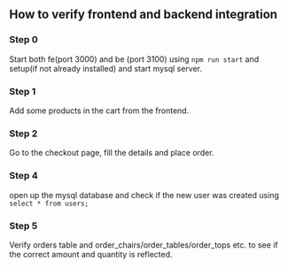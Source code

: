 ## How to verify frontend and backend integration

### Step 0
Start both fe(port 3000) and be (port 3100) using `npm run start` and setup(if not already installed) and start mysql server.

### Step 1
Add some products in the cart from the frontend.

### Step 2
Go to the checkout page, fill the details and place order.

### Step 4
open up the mysql database and check if the new user was created using `select * from users;`

### Step 5
Verify orders table and order_chairs/order_tables/order_tops etc. to see if the correct amount and quantity is reflected.
